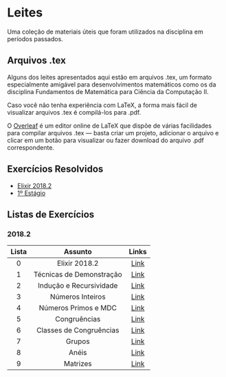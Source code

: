 # Leites

Uma coleção de materiais úteis que foram utilizados na disciplina em períodos passados.

## Arquivos .tex

Alguns dos leites apresentados aqui estão em arquivos .tex, um formato especialmente amigável para desenvolvimentos matemáticos como os da disciplina Fundamentos de Matemática para Ciência da Computação II.

Caso você não tenha experiência com LaTeX, a forma mais fácil de visualizar arquivos .tex é compilá-los para .pdf.

O [Overleaf](https://www.overleaf.com/) é um editor online de LaTeX que dispõe de várias facilidades para compilar arquivos .tex — basta criar um projeto, adicionar o arquivo e clicar em um botão para visualizar ou fazer download do arquivo .pdf correspondente.

## Exercícios Resolvidos

- [Elixir 2018.2](exerciciosResolvidos/elixir20182.tex)
- [1º Estágio](exerciciosResolvidos/primeiroEstagio.md)

## Listas de Exercícios

### 2018.2
**Lista** | **Assunto** | **Links**  |
:---: | :---:| :---: |
0 | Elixir 2018.2 | [Link](https://drive.google.com/file/d/1xJq5lyk69aQ9U_xgovPCmv1ExO1kFpKv/view?usp=sharing) |
1 | Técnicas de Demonstração | [Link](https://drive.google.com/file/d/1cXnp0pdC_HHjX5LwVY9L264nU65JZMej/view?usp=sharing) |
2 | Indução e Recursividade | [Link](https://drive.google.com/file/d/1Y6R2Fi5oDq3erwC3gq8szq2k66QhEpXW/view?usp=sharing) |
3 | Números Inteiros | [Link](https://drive.google.com/file/d/1FE0NEaI8dcP6LsMiBqioFJc9FDGVFSBV/view?usp=sharing) |
4 | Números Primos e MDC | [Link](https://drive.google.com/file/d/1l4DTr51Lpp_fecG43QD8iN8jhCXEcjFU/view?usp=sharing) |
5 | Congruências | [Link](https://drive.google.com/file/d/1OpsrxmDmS9csHnilMSrQHEfeayCgdZ5v/view?usp=sharing) |
6 | Classes de Congruências | [Link](https://drive.google.com/file/d/1tCAf20JXnOh8GFsgscdy3jyWOD8BXnd4/view?usp=sharing) |
7 | Grupos | [Link](https://drive.google.com/file/d/1E7-W5lrC8lcjVkvmyWt2MSME9tkVXa74/view?usp=sharing) |
8 | Anéis | [Link](https://drive.google.com/file/d/1yYCW35xfu_dCjVLTmrQBiXl57uhUf4bs/view?usp=sharing) |
9 | Matrizes | [Link](https://drive.google.com/file/d/1S5n4ckAtVb81Wn2RUMqWrcviRvxw76Uw/view?usp=sharing) |